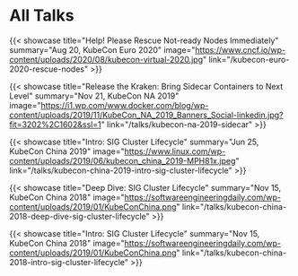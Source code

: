 # All Talks


{{< showcase title="Help! Please Rescue Not-ready Nodes Immediately" summary="Aug 20, KubeCon Euro 2020" image="https://www.cncf.io/wp-content/uploads/2020/08/kubecon-virtual-2020.jpg" link="/kubecon-euro-2020-rescue-nodes" >}}

{{< showcase title="Release the Kraken: Bring Sidecar Containers to Next Level" summary="Nov 21, KubeCon NA 2019" image="https://i1.wp.com/www.docker.com/blog/wp-content/uploads/2019/11/KubeCon_NA_2019_Banners_Social-linkedin.jpg?fit=3202%2C1602&ssl=1" link="/talks/kubecon-na-2019-sidecar" >}}

{{< showcase title="Intro: SIG Cluster Lifecycle" summary="Jun 25, KubeCon China 2019" image="https://www.linux.com/wp-content/uploads/2019/06/kubecon_china_2019-MPH81x.jpeg" link="/talks/kubecon-china-2019-intro-sig-cluster-lifecycle" >}}

{{< showcase title="Deep Dive: SIG Cluster Lifecycle" summary="Nov 15, KubeCon China 2018" image="https://softwareengineeringdaily.com/wp-content/uploads/2019/01/KubeConChina.png" link="/talks/kubecon-china-2018-deep-dive-sig-cluster-lifecycle" >}}

{{< showcase title="Intro: SIG Cluster Lifecycle" summary="Nov 15, KubeCon China 2018" image="https://softwareengineeringdaily.com/wp-content/uploads/2019/01/KubeConChina.png" link="/talks/kubecon-china-2018-intro-sig-cluster-lifecycle" >}}

